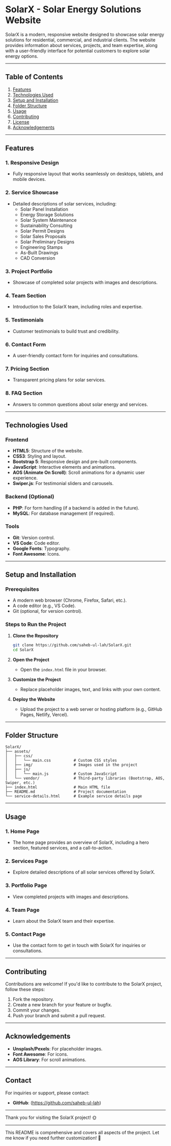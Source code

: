 # SolarX - Solar Energy Solutions Website

SolarX is a modern, responsive website designed to showcase solar energy solutions for residential, commercial, and industrial clients. The website provides information about services, projects, and team expertise, along with a user-friendly interface for potential customers to explore solar energy options.

---

## Table of Contents
1. [Features](#features)
2. [Technologies Used](#technologies-used)
3. [Setup and Installation](#setup-and-installation)
4. [Folder Structure](#folder-structure)
5. [Usage](#usage)
6. [Contributing](#contributing)
7. [License](#license)
8. [Acknowledgements](#acknowledgements)

---

## Features

### 1. **Responsive Design**
   - Fully responsive layout that works seamlessly on desktops, tablets, and mobile devices.

### 2. **Service Showcase**
   - Detailed descriptions of solar services, including:
     - Solar Panel Installation
     - Energy Storage Solutions
     - Solar System Maintenance
     - Sustainability Consulting
     - Solar Permit Designs
     - Solar Sales Proposals
     - Solar Preliminary Designs
     - Engineering Stamps
     - As-Built Drawings
     - CAD Conversion

### 3. **Project Portfolio**
   - Showcase of completed solar projects with images and descriptions.

### 4. **Team Section**
   - Introduction to the SolarX team, including roles and expertise.

### 5. **Testimonials**
   - Customer testimonials to build trust and credibility.

### 6. **Contact Form**
   - A user-friendly contact form for inquiries and consultations.

### 7. **Pricing Section**
   - Transparent pricing plans for solar services.

### 8. **FAQ Section**
   - Answers to common questions about solar energy and services.

---

## Technologies Used

### Frontend
- **HTML5**: Structure of the website.
- **CSS3**: Styling and layout.
- **Bootstrap 5**: Responsive design and pre-built components.
- **JavaScript**: Interactive elements and animations.
- **AOS (Animate On Scroll)**: Scroll animations for a dynamic user experience.
- **Swiper.js**: For testimonial sliders and carousels.

### Backend (Optional)
- **PHP**: For form handling (if a backend is added in the future).
- **MySQL**: For database management (if required).

### Tools
- **Git**: Version control.
- **VS Code**: Code editor.
- **Google Fonts**: Typography.
- **Font Awesome**: Icons.

---

## Setup and Installation

### Prerequisites
- A modern web browser (Chrome, Firefox, Safari, etc.).
- A code editor (e.g., VS Code).
- Git (optional, for version control).

### Steps to Run the Project
1. **Clone the Repository**
   ```bash
   git clone https://github.com/saheb-ul-lah/SolarX.git
   cd SolarX
   ```

2. **Open the Project**
   - Open the `index.html` file in your browser.

3. **Customize the Project**
   - Replace placeholder images, text, and links with your own content.

4. **Deploy the Website**
   - Upload the project to a web server or hosting platform (e.g., GitHub Pages, Netlify, Vercel).

---

## Folder Structure

```
SolarX/
├── assets/
│   ├── css/
│   │   └── main.css          # Custom CSS styles
│   ├── img/                  # Images used in the project
│   ├── js/
│   │   └── main.js           # Custom JavaScript
│   └── vendor/               # Third-party libraries (Bootstrap, AOS, Swiper, etc.)
├── index.html                # Main HTML file
├── README.md                 # Project documentation
└── service-details.html      # Example service details page
```

---

## Usage

### 1. **Home Page**
   - The home page provides an overview of SolarX, including a hero section, featured services, and a call-to-action.

### 2. **Services Page**
   - Explore detailed descriptions of all solar services offered by SolarX.

### 3. **Portfolio Page**
   - View completed projects with images and descriptions.

### 4. **Team Page**
   - Learn about the SolarX team and their expertise.

### 5. **Contact Page**
   - Use the contact form to get in touch with SolarX for inquiries or consultations.

---

## Contributing

Contributions are welcome! If you'd like to contribute to the SolarX project, follow these steps:

1. Fork the repository.
2. Create a new branch for your feature or bugfix.
3. Commit your changes.
4. Push your branch and submit a pull request.

---

## Acknowledgements

- **Unsplash/Pexels**: For placeholder images.
- **Font Awesome**: For icons.
- **AOS Library**: For scroll animations.

---

## Contact

For inquiries or support, please contact:

- **GitHub**: (https://github.com/saheb-ul-lah)

---

Thank you for visiting the SolarX project! 🌞

---

This README is comprehensive and covers all aspects of the project. Let me know if you need further customization! 🚀
